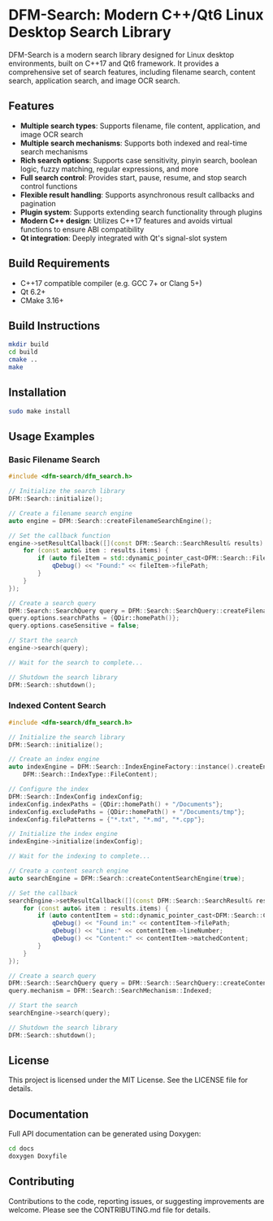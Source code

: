 # DFM-Search: Modern C++/Qt6 Linux Desktop Search Library

DFM-Search is a modern search library designed for Linux desktop environments, built on C++17 and Qt6 framework. It provides a comprehensive set of search features, including filename search, content search, application search, and image OCR search.

## Features

- **Multiple search types**: Supports filename, file content, application, and image OCR search
- **Multiple search mechanisms**: Supports both indexed and real-time search mechanisms
- **Rich search options**: Supports case sensitivity, pinyin search, boolean logic, fuzzy matching, regular expressions, and more
- **Full search control**: Provides start, pause, resume, and stop search control functions
- **Flexible result handling**: Supports asynchronous result callbacks and pagination
- **Plugin system**: Supports extending search functionality through plugins
- **Modern C++ design**: Utilizes C++17 features and avoids virtual functions to ensure ABI compatibility
- **Qt integration**: Deeply integrated with Qt's signal-slot system

## Build Requirements

- C++17 compatible compiler (e.g. GCC 7+ or Clang 5+)
- Qt 6.2+
- CMake 3.16+

## Build Instructions

```bash
mkdir build
cd build
cmake ..
make
```

## Installation

```bash
sudo make install
```

## Usage Examples

### Basic Filename Search

```cpp
#include <dfm-search/dfm_search.h>

// Initialize the search library
DFM::Search::initialize();

// Create a filename search engine
auto engine = DFM::Search::createFilenameSearchEngine();

// Set the callback function
engine->setResultCallback([](const DFM::Search::SearchResult& results) {
    for (const auto& item : results.items) {
        if (auto fileItem = std::dynamic_pointer_cast<DFM::Search::FileResultItem>(item)) {
            qDebug() << "Found:" << fileItem->filePath;
        }
    }
});

// Create a search query
DFM::Search::SearchQuery query = DFM::Search::SearchQuery::createFilenameQuery("*.txt");
query.options.searchPaths = {QDir::homePath()};
query.options.caseSensitive = false;

// Start the search
engine->search(query);

// Wait for the search to complete...

// Shutdown the search library
DFM::Search::shutdown();
```

### Indexed Content Search

```cpp
#include <dfm-search/dfm_search.h>

// Initialize the search library
DFM::Search::initialize();

// Create an index engine
auto indexEngine = DFM::Search::IndexEngineFactory::instance().createEngine(
    DFM::Search::IndexType::FileContent);

// Configure the index
DFM::Search::IndexConfig indexConfig;
indexConfig.indexPaths = {QDir::homePath() + "/Documents"};
indexConfig.excludePaths = {QDir::homePath() + "/Documents/tmp"};
indexConfig.filePatterns = {"*.txt", "*.md", "*.cpp"};

// Initialize the index engine
indexEngine->initialize(indexConfig);

// Wait for the indexing to complete...

// Create a content search engine
auto searchEngine = DFM::Search::createContentSearchEngine(true);

// Set the callback
searchEngine->setResultCallback([](const DFM::Search::SearchResult& results) {
    for (const auto& item : results.items) {
        if (auto contentItem = std::dynamic_pointer_cast<DFM::Search::ContentResultItem>(item)) {
            qDebug() << "Found in:" << contentItem->filePath;
            qDebug() << "Line:" << contentItem->lineNumber;
            qDebug() << "Content:" << contentItem->matchedContent;
        }
    }
});

// Create a search query
DFM::Search::SearchQuery query = DFM::Search::SearchQuery::createContentQuery("hello world");
query.mechanism = DFM::Search::SearchMechanism::Indexed;

// Start the search
searchEngine->search(query);

// Shutdown the search library
DFM::Search::shutdown();
```

## License

This project is licensed under the MIT License. See the LICENSE file for details.

## Documentation

Full API documentation can be generated using Doxygen:

```bash
cd docs
doxygen Doxyfile
```

## Contributing

Contributions to the code, reporting issues, or suggesting improvements are welcome. Please see the CONTRIBUTING.md file for details.